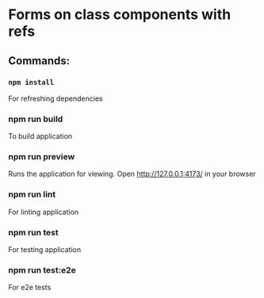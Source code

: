 # Forms on class components with refs

## Commands:

### `npm install`

For refreshing dependencies

### npm run build

To build application

### npm run preview

Runs the application for viewing. Open http://127.0.0.1:4173/ in your browser

### npm run lint

For linting application

### npm run test

For testing application

### npm run test:e2e

For e2e tests

